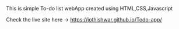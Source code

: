 This is simple To-do list webApp created using HTML,CSS,Javascript

Check the live site here -> https://jothishwar.github.io/Todo-app/
